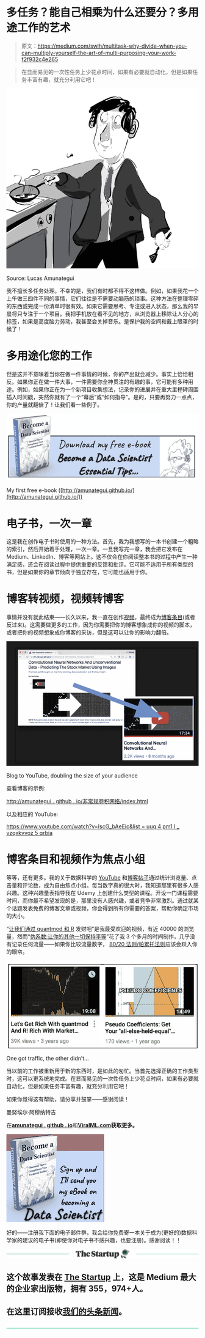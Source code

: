 # 多任务？能自己相乘为什么还要分？多用途工作的艺术

> 原文：<https://medium.com/swlh/multitask-why-divide-when-you-can-multiply-yourself-the-art-of-multi-purposing-your-work-f2f932c4e265>

> 在显而易见的一次性任务上少花点时间，如果有必要就自动化，但是如果任务丰富有趣，就充分利用它吧！

![](img/1c05b8d0377560054525ec8df9e32606.png)

Source: Lucas Amunategui

我不擅长多任务处理。不幸的是，我们有时都不得不这样做。例如，如果我花一个上午做三四件不同的事情，它们往往是不需要动脑筋的琐事。这种方法在整理零碎的东西或完成一份清单时很有效。如果它需要思考、专注或进入状态，那么我的早晨将只专注于一个项目。我把手机放在看不见的地方，从浏览器上移除让人分心的标签，如果是高度脑力劳动，我甚至会关掉音乐。是保护我的空间和戴上眼罩的时候了！

# 多用途化您的工作

但是这并不意味着当你在做一件事情的时候，你的产出就会减少。事实上恰恰相反。如果你正在做一件大事，一件需要你全神贯注的有趣的事，它可能有多种用途。例如，如果你正在为一个新项目收集想法，记录你的进展并在重大里程碑周围插入时间戳，突然你就有了一个“幕后”或“如何指导”。是的，只要再努力一点点，你的产量就翻倍了！让我们看一些例子。

![](img/57fab1e3ee710344c47aec2b53c47611.png)

My first free e-book ([http://amunategui.github.io/](http://amunategui.github.io/))

# 电子书，一次一章

这是我在创作电子书时使用的一种方法。首先，我为我想写的一本书创建一个粗略的索引，然后开始着手处理，一次一章。一旦我写完一章，我会把它发布在 Medium、LinkedIn、博客等网站上。这不仅会在你阅读整本书的过程中产生一种满足感，还会在阅读过程中提供重要的反馈和批评。它可能不适用于所有类型的书，但是如果你的章节倾向于独立存在，它可能也适用于你。

# 博客转视频，视频转博客

事情并没有就此结束——长久以来，我一直在创作[视频](https://www.youtube.com/user/mamunate/videos)，最终成为[博客条目](http://amunategui.github.io/)(或者反过来)。这需要做更多的工作，因为你需要把你的博客想象成你的视频的脚本，或者把你的视频想象成你博客的采访，但是这可以让你的影响力翻倍。

![](img/83fc3aec86226919b4e5611f6bd08abe.png)

Blog to YouTube, doubling the size of your audience

查看博客的示例:

[http://amunategui . github . io/非常规卷积网络/index.html](http://amunategui.github.io/unconventional-convolutional-networks/index.html)

以及相应的 YouTube:

[https://www.youtube.com/watch?v=IscG_bAeEic&list = uuq 4 pm1 I _ vzqxkvvoz 5 qrbia](https://www.youtube.com/watch?v=IscG_bAeEic&list=UUq4pm1i_VZqxKVVOz5qRBIA)

# 博客条目和视频作为焦点小组

等等，还有更多。我的关于数据科学的 [YouTube](https://www.youtube.com/user/mamunate/videos) 和[博客帖子](http://amunategui.github.io/)通过统计浏览量、点击量和评论数，成为自由焦点小组。每当数字真的很大时，我知道那里有很多人感兴趣。这种兴趣量表指导我在 Udemy 上创建什么类型的课程。开设一门课程需要时间，而你最不希望发现的是，那里没有人感兴趣，或者竞争非常激烈。通过就某个话题发表免费的博客文章或视频，你会得到所有你需要的答案，帮助你确定市场的大小。

“[让我们通过 quantmod 和 R](https://www.youtube.com/watch?v=lDgvaJFpybU&list=UUq4pm1i_VZqxKVVOz5qRBIA) 发财吧”是我最受欢迎的视频，有近 40000 的浏览量，然而“[伪系数:让你的其他一切保持平等](https://www.youtube.com/watch?v=StkiGgnuiEA&index=1&list=UUq4pm1i_VZqxKVVOz5qRBIA)”花了我 3 个多月的时间制作，几乎没有记录任何流量——如果你比较流量数字， [80/20 法则/帕累托法则](https://en.wikipedia.org/wiki/Pareto_principle)应该会跃入你的眼帘。

![](img/521d8c2ab850cef3e54f175c99c99995.png)

One got traffic, the other didn’t…

当以前的工作被重新用于新的东西时，是如此的匆忙。当首先选择正确的工作类型时，这可以更系统地完成。在显而易见的一次性任务上少花点时间，如果有必要就自动化，但是如果任务丰富有趣，就充分利用它吧！

如果你觉得这有帮助，请分享并鼓掌——感谢阅读！

曼努埃尔·阿穆纳特吉

在[**amunategui . github . io**](http://amunategui.github.io/)和[**ViralML.com**](http://www.viralml.com/)**获取更多。**

![](img/ccd10286601c7e2c4b258a0115637abe.png)

好的——注册我下面的电子邮件群，我会给你免费寄一本关于成为(更好的)数据科学家的建议的电子书(即使你对电子书不感兴趣，也要注册)。感谢阅读！！

[![](img/308a8d84fb9b2fab43d66c117fcc4bb4.png)](https://medium.com/swlh)

## 这个故事发表在 [The Startup](https://medium.com/swlh) 上，这是 Medium 最大的企业家出版物，拥有 355，974+人。

## 在这里订阅接收[我们的头条新闻](http://growthsupply.com/the-startup-newsletter/)。

[![](img/b0164736ea17a63403e660de5dedf91a.png)](https://medium.com/swlh)